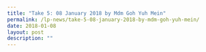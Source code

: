 ```yaml
---
title: "Take 5: 08 January 2018 by Mdm Goh Yuh Mein"
permalink: /lp-news/take-5-08-january-2018-by-mdm-goh-yuh-mein/
date: 2018-01-08
layout: post
description: ""
---
```

